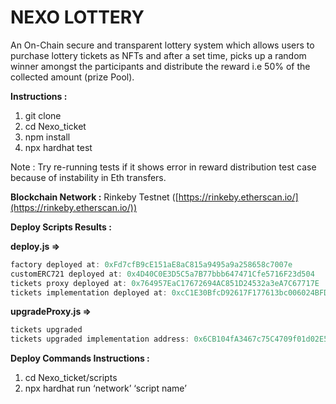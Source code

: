 # NEXO LOTTERY

An On-Chain secure and transparent lottery system which allows users to purchase lottery tickets as NFTs and after a set time, picks up a random winner amongst the participants and distribute the reward i.e 50% of the collected amount (prize Pool).

**Instructions :**
1) git clone
2) cd Nexo_ticket
3) npm install
4) npx hardhat test

Note : Try re-running tests if it shows error in reward distribution test case because of instability in Eth transfers.


**Blockchain Network :** Rinkeby Testnet ([https://rinkeby.etherscan.io/](https://rinkeby.etherscan.io/))

**Deploy Scripts Results :**

**deploy.js ⇒**                

```jsx
factory deployed at: 0xFd7cfB9cE151aE8aC815a9495a9a258658c7007e
customERC721 deployed at: 0x4D40C0E3D5C5a7B77bbb647471Cfe5716F23d504
tickets proxy deployed at: 0x764957EaC17672694AC851D24532a3eA7C67717E
tickets implementation deployed at: 0xcC1E30BfcD92617F177613bc006024BFD6296aEF
```

**upgradeProxy.js ⇒**

```jsx
tickets upgraded
tickets upgraded implementation address: 0x6CB104fA3467c75C4709f01d02E5d1fCC1439aD1
```

**Deploy Commands Instructions :** 

1. cd Nexo_ticket/scripts
2. npx hardhat run ‘network’ ‘script name’
```
